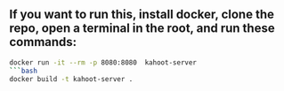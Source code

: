 ## If you want to run this, install docker, clone the repo, open a terminal in the root, and run these commands:
```bash
docker run -it --rm -p 8080:8080  kahoot-server
```bash
docker build -t kahoot-server .
